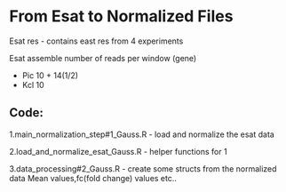 # From Esat to Normalized Files

Esat res - contains east res from 4 experiments

Esat assemble number of reads per window (gene)

- Pic 10 + 14(1/2)
- Kcl 10

## Code:

1.main_normalization_step#1_Gauss.R - load and normalize the esat data

2.load_and_normalize_esat_Gauss.R - helper functions for 1

3.data_processing#2_Gauss.R - create some structs from the normalized data Mean values,fc(fold change) values etc..